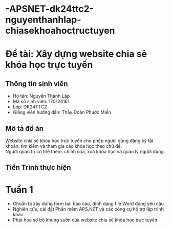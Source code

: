 # -APSNET-dk24ttc2-nguyenthanhlap-chiasekhoahoctructuyen
# Đề tài: Xây dựng website chia sẻ khóa học trực tuyến

## Thông tin sinh viên
- Họ tên: Nguyễn Thành Lập  
- Mã số sinh viên:  170124161
- Lớp: DK24TTC2
- Giảng viên hướng dẫn: Thầy Đoàn Phước Miền

## Mô tả đồ án
Website chia sẻ khóa học trực tuyến cho phép người dùng đăng ký tài khoản, tìm kiếm và tham gia các khóa học theo chủ đề.  
Người quản trị có thể thêm, chỉnh sửa, xóa khóa học và quản lý người dùng.

## Tiến Trình thực hiện 
# Tuần 1 
- Chuẩn bị xây dựng form bài báo cáo, định dạng file Word đúng yêu cầu.
- Nghiên cứu, cài đặt Phần mềm APS.NET và các công cụ hổ trợ lập trình khác .
- Phát họa sơ bộ khung sườn của website chia sẻ khóa học trực tuyến
